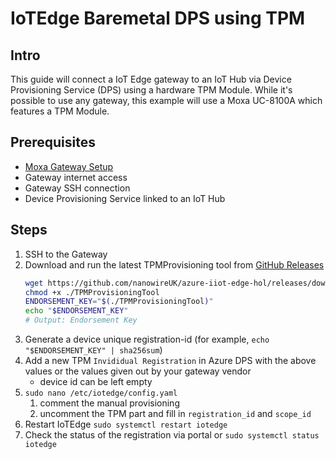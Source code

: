 # IoTEdge Baremetal DPS using TPM

## Intro

This guide will connect a IoT Edge gateway to an IoT Hub via Device Provisioning Service (DPS) using a hardware TPM Module. While it's possible to use any gateway, this example will use a Moxa UC-8100A which features a TPM Module.

## Prerequisites

* [Moxa Gateway Setup](./moxa-gateway-setup.md)
* Gateway internet access
* Gateway SSH connection
* Device Provisioning Service linked to an IoT Hub

## Steps

1. SSH to the Gateway
1. Download and run the latest TPMProvisioning tool from [GitHub Releases](https://github.com/nanowireUK/azure-iiot-edge-hol/releases/)
    ```sh
    wget https://github.com/nanowireUK/azure-iiot-edge-hol/releases/download/0.0.2/TPMProvisioningTool
    chmod +x ./TPMProvisioningTool
    ENDORSEMENT_KEY="$(./TPMProvisioningTool)"
    echo "$ENDORSEMENT_KEY"
    # Output: Endorsement Key
    ```
1. Generate a device unique registration-id (for example, `echo "$ENDORSEMENT_KEY" | sha256sum`)
1. Add a new TPM `Invididual Registration` in Azure DPS with the above values or the values given out by your gateway vendor
    * device id can be left empty
1. `sudo nano /etc/iotedge/config.yaml`
    1. comment the manual provisioning
    1. uncomment the TPM part and fill in `registration_id` and `scope_id`
1. Restart IoTEdge `sudo systemctl restart iotedge`
1. Check the status of the registration via portal or `sudo systemctl status iotedge`
